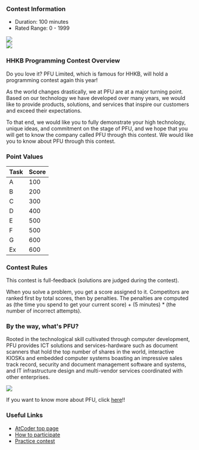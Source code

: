 
<div>

<span>

<span>

### **Contest Information**

<ul>

<li>
Duration: 100 minutes
</li>

<li>
Rated Range: 0 - 
<span>
1999
</span>

</li>

</ul>

<div>

<img src="https://img.atcoder.jp/abc282/94833eee93edb9056493bb7987515044.png">

</img>

</div>

<div>

<img src="https://img.atcoder.jp/abc282/4a25c87697079e1a531e9d6117089f35.png">

</img>

</div>

### **HHKB Programming Contest Overview**

<section>

<div>

<p>
Do you love it? PFU Limited, which is famous for HHKB, will hold a programming contest again this year!
</p>

</div>

<p>
As the world changes drastically, we at PFU are at a major turning point. Based on our technology we have developed over many years, we would like to provide products, solutions, and services that inspire our customers and exceed their expectations.
</p>

<p>
To that end, we would like you to fully demonstrate your high technology, unique ideas, and commitment on the stage of PFU, and we hope that you will get to know the company called PFU through this contest. We would like you to know about PFU through this contest.
</p>

</section>

### **Point Values**

<div>

<div>

<table>

<thead>

<tr>

<th>
Task
</th>

<th>
Score
</th>

</tr>

</thead>

<tbody>

<tr>

<td>
A
</td>

<td>
100
</td>

</tr>

<tr>

<td>
B
</td>

<td>
200
</td>

</tr>

<tr>

<td>
C
</td>

<td>
300
</td>

</tr>

<tr>

<td>
D
</td>

<td>
400
</td>

</tr>

<tr>

<td>
E
</td>

<td>
500
</td>

</tr>

<tr>

<td>
F
</td>

<td>
500
</td>

</tr>

<tr>

<td>
G
</td>

<td>
600
</td>

</tr>

<tr>

<td>
Ex
</td>

<td>
600
</td>

</tr>

</tbody>

</table>

</div>

</div>

### **Contest Rules**
This contest is full-feedback (solutions are judged during the contest).
    

When you solve a problem, you get a score assigned to it.
    Competitors are ranked first by total scores, then by penalties.
    The penalties are computed as (the time you spend to get your current score) + (5 minutes) * (the number of incorrect attempts).
    


### **By the way, what's PFU?**

<p>
Rooted in the technological skill cultivated through computer development, PFU provides ICT solutions and services-hardware such as document scanners that hold the top number of shares in the world, interactive KIOSKs and embedded computer systems boasting an impressive sales track record, security and document management software and systems, and IT infrastructure design and multi-vendor services coordinated with other enterprises.

</p>

<div>

<img src="https://img.atcoder.jp/abc282/4a0d07368cf60b435e304c76e773d0f2.png">

</img>

</div>

<p>
If you want to know more about PFU, click <a href="https://www.pfu.ricoh.com/global/">here</a>!! 

</p>

### **Useful Links**

<ul>

<li>
<a href="https://atcoder.jp/">AtCoder top page</a>
</li>

<li>
<a href="https://atcoder.jp/post/2">How to participate</a>
</li>

<li>
<a href="https://atcoder.jp/contests/practice">Practice contest</a>
</li>

</ul>

</span>

</span>

</div>
